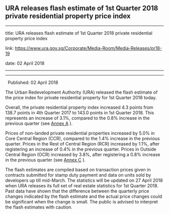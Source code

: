 ## URA releases flash estimate of 1st Quarter 2018 private residential property price index
---
title: URA releases flash estimate of 1st Quarter 2018 private residential property price index

link: https://www.ura.gov.sg/Corporate/Media-Room/Media-Releases/pr18-19

date: 02 April 2018

---

----------------------------------------------------------------------------------------

  Published: 02 April 2018

The Urban Redevelopment Authority (URA) released the flash estimate of the price index for private residential property for 1st Quarter 2018 today.  
  
Overall, the private residential property index increased 4.3 points from 138.7 points in 4th Quarter 2017 to 143.0 points in 1st Quarter 2018. This represents an increase of 3.1%, compared to the 0.8% increase in the previous quarter (see [Annex A](https://www.ura.gov.sg/-/media/Corporate/Media-Room/2018/Apr/pr18-19a.pdf) ).  
  
Prices of non-landed private residential properties increased by 5.0% in Core Central Region (CCR), compared to the 1.4% increase in the previous quarter. Prices in the Rest of Central Region (RCR) increased by 1.1%, after registering an increase of 0.4% in the previous quarter. Prices in Outside Central Region (OCR) increased by 3.8%, after registering a 0.8% increase in the previous quarter (see [Annex C](https://www.ura.gov.sg/-/media/Corporate/Media-Room/2018/Apr/pr18-19c.pdf) ).  
  
The flash estimates are compiled based on transaction prices given in contracts submitted for stamp duty payment and data on units sold by developers up till mid-March. The statistics will be updated on 27 April 2018 when URA releases its full set of real estate statistics for 1st Quarter 2018. Past data have shown that the difference between the quarterly price changes indicated by the flash estimate and the actual price changes could be significant when the change is small. The public is advised to interpret the flash estimates with caution.
